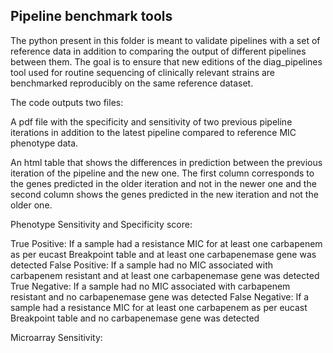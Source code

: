 ## Pipeline benchmark tools

The python present in this folder is meant to validate pipelines with a set of reference data in addition to comparing the output of different pipelines between them.
The goal is to ensure that new editions of the diag_pipelines tool used for routine sequencing of clinically relevant strains are benchmarked reproducibly on the same reference dataset.

The code outputs two files: 

A pdf file with the specificity and sensitivity of two previous pipeline iterations in addition to the latest pipeline compared to reference MIC phenotype data.

An html table that shows the differences in prediction between the previous iteration of the pipeline and the new one. The first column corresponds to the genes predicted
in the older iteration and not in the newer one and the second column shows the genes predicted in the new iteration and not the older one.

Phenotype Sensitivity and Specificity score:

True Positive: If a sample had a resistance MIC for at least one carbapenem as per eucast Breakpoint table and at least one carbapenemase gene was detected
False Positive: If a sample had no MIC associated with carbapenem resistant and at least one carbapenemase gene was detected
True Negative: If a sample had no MIC associated with carbapenem resistant and no carbapenemase gene was detected
False Negative: If a sample had a resistance MIC for at least one carbapenem as per eucast Breakpoint table and no carbapenemase gene was detected

Microarray Sensitivity:


